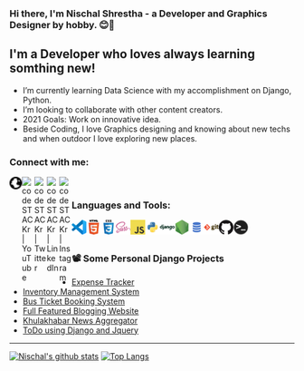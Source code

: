 ### Hi there, I'm Nischal Shrestha - a Developer and Graphics Designer by hobby. 😊👋

## I'm a Developer who loves always learning somthing new!
-  I’m currently learning Data Science with my accomplishment on Django, Python.
-  I’m looking to collaborate with other content creators.
-  2021 Goals: Work on innovative idea.
-  Beside Coding, I love Graphics designing and knowing about new techs and when outdoor I love exploring new places.

### Connect with me:

[<img align="left" alt="codeSTACKr.com" width="22px" src="https://raw.githubusercontent.com/iconic/open-iconic/master/svg/globe.svg" />][website]
[<img align="left" alt="codeSTACKr | YouTube" width="22px" src="https://cdn.jsdelivr.net/npm/simple-icons@v3/icons/youtube.svg" />][youtube]
[<img align="left" alt="codeSTACKr | Twitter" width="22px" src="https://cdn.jsdelivr.net/npm/simple-icons@v3/icons/twitter.svg" />][twitter]
[<img align="left" alt="codeSTACKr | LinkedIn" width="22px" src="https://cdn.jsdelivr.net/npm/simple-icons@v3/icons/linkedin.svg" />][linkedin]
[<img align="left" alt="codeSTACKr | Instagram" width="22px" src="https://cdn.jsdelivr.net/npm/simple-icons@v3/icons/instagram.svg" />][instagram]

<br />

### Languages and Tools:

<img align="left" alt="Visual Studio Code" width="26px" src="https://raw.githubusercontent.com/github/explore/80688e429a7d4ef2fca1e82350fe8e3517d3494d/topics/visual-studio-code/visual-studio-code.png" />
<img align="left" alt="HTML5" width="26px" src="https://raw.githubusercontent.com/github/explore/80688e429a7d4ef2fca1e82350fe8e3517d3494d/topics/html/html.png" />
<img align="left" alt="CSS3" width="26px" src="https://raw.githubusercontent.com/github/explore/80688e429a7d4ef2fca1e82350fe8e3517d3494d/topics/css/css.png" />
<img align="left" alt="Sass" width="26px" src="https://raw.githubusercontent.com/github/explore/80688e429a7d4ef2fca1e82350fe8e3517d3494d/topics/sass/sass.png" />
<img align="left" alt="JavaScript" width="26px" src="https://raw.githubusercontent.com/github/explore/80688e429a7d4ef2fca1e82350fe8e3517d3494d/topics/javascript/javascript.png" />
<img align="left" alt="Python" width="26px" src="https://raw.githubusercontent.com/github/explore/80688e429a7d4ef2fca1e82350fe8e3517d3494d/topics/python/python.png" />
<img align="left" alt="Django" width="26px" src="https://raw.githubusercontent.com/github/explore/361e2821e2dea67711cde99c9c40ed357061cf27/topics/django/django.png" />
<img align="left" alt="Node.js" width="26px" src="https://raw.githubusercontent.com/github/explore/80688e429a7d4ef2fca1e82350fe8e3517d3494d/topics/nodejs/nodejs.png" />
<img align="left" alt="SQL" width="26px" src="https://raw.githubusercontent.com/github/explore/80688e429a7d4ef2fca1e82350fe8e3517d3494d/topics/sql/sql.png" />
<img align="left" alt="Git" width="26px" src="https://raw.githubusercontent.com/github/explore/80688e429a7d4ef2fca1e82350fe8e3517d3494d/topics/git/git.png" />
<img align="left" alt="GitHub" width="26px" src="https://raw.githubusercontent.com/github/explore/78df643247d429f6cc873026c0622819ad797942/topics/github/github.png" />
<img align="left" alt="HTML5" width="26px" src="https://raw.githubusercontent.com/github/explore/80688e429a7d4ef2fca1e82350fe8e3517d3494d/topics/terminal/terminal.png" />

<br />
<br />


### 📽 Some Personal Django Projects
<!-- BLOG-POST-LIST:START -->
- [Expense Tracker](https://aakogako.herokuapp.com)
- [Inventory Management System](https://surendra095.pythonanywhere.com)
- [Bus Ticket Booking System](https://nischalstha9.pythonanywhere.com)
- [Full Featured Blogging Website](https://inischal.pythonanywhere.com)
- [Khulakhabar News Aggregator](https://khulakhabar.herokuapp.com)
- [ToDo using Django and Jquery](https://garnu6.herokuapp.com)
<!-- BLOG-POST-LIST:END -->

---

[![Nischal's github stats](https://github-readme-stats.vercel.app/api?username=nischalstha9)](https://github.com/nischalstha9/github-readme-stats)
[![Top Langs](https://github-readme-stats.vercel.app/api/top-langs/?username=nischalstha9&layout=compact)](https://github.com/nischalstha9/github-readme-stats)

[website]: https://nischalstha9.github.io
[twitter]: https://twitter.com/see_eu_again
[youtube]: https://www.youtube.com/channel/UChkldkoL7uCIU5ViugCukfg
[instagram]: https://www.instagram.com/see.eu.again/
[linkedin]: https://www.linkedin.com/in/nischalstha9/
